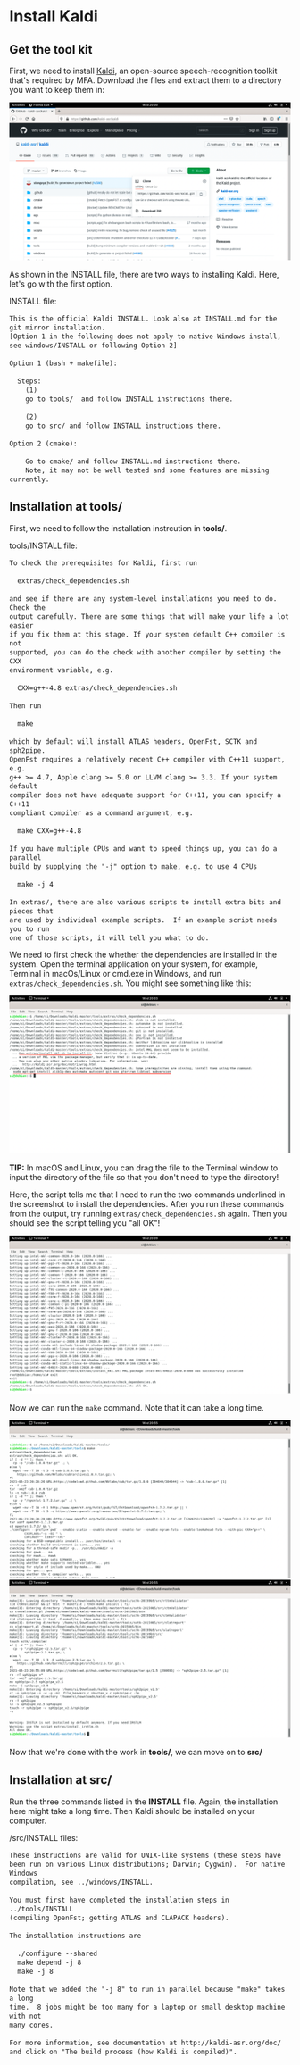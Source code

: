 # Install Kaldi
## Get the tool kit
 First, we need to install [Kaldi](https://github.com/kaldi-asr/kaldi), an open-source speech-recognition toolkit that's required by MFA.
 Download the files and extract them to a directory you want to keep them in:

 ![](image/download.png)

 As shown in the INSTALL file, there are two ways to installing Kaldi. Here, let's go with the first option.

 INSTALL file:

	This is the official Kaldi INSTALL. Look also at INSTALL.md for the git mirror installation.
	[Option 1 in the following does not apply to native Windows install, see windows/INSTALL or following Option 2]

	Option 1 (bash + makefile):

	  Steps:
		(1)
		go to tools/  and follow INSTALL instructions there.

		(2)
		go to src/ and follow INSTALL instructions there.

	Option 2 (cmake):

		Go to cmake/ and follow INSTALL.md instructions there.
		Note, it may not be well tested and some features are missing currently.

 ## Installation at tools/
 First, we need to follow the installation instrcution in **tools/**.

 tools/INSTALL file:

	To check the prerequisites for Kaldi, first run

	  extras/check_dependencies.sh

	and see if there are any system-level installations you need to do. Check the
	output carefully. There are some things that will make your life a lot easier
	if you fix them at this stage. If your system default C++ compiler is not
	supported, you can do the check with another compiler by setting the CXX
	environment variable, e.g.

	  CXX=g++-4.8 extras/check_dependencies.sh

	Then run

	  make

	which by default will install ATLAS headers, OpenFst, SCTK and sph2pipe.
	OpenFst requires a relatively recent C++ compiler with C++11 support, e.g.
	g++ >= 4.7, Apple clang >= 5.0 or LLVM clang >= 3.3. If your system default
	compiler does not have adequate support for C++11, you can specify a C++11
	compliant compiler as a command argument, e.g.

	  make CXX=g++-4.8

	If you have multiple CPUs and want to speed things up, you can do a parallel
	build by supplying the "-j" option to make, e.g. to use 4 CPUs

	  make -j 4

	In extras/, there are also various scripts to install extra bits and pieces that
	are used by individual example scripts.  If an example script needs you to run
	one of those scripts, it will tell you what to do.

We need to first check the whether the dependencies are installed in the system. Open the terminal application on your system, for example, Terminal in macOs/Linux or cmd.exe in Windows, and run ```extras/check_dependencies.sh```. You might see something like this:

![](image/check_dep.png)

**TIP:**
In macOS and Linux, you can drag the file to the Terminal window to input the directory of the file so that you don't need to type the directory!

Here, the script tells me that I need to run the two commands underlined in the screenshot to install the dependencies. After you run these commands from the output, try running ```extras/check_dependencies.sh``` again. Then you should see the script telling you
"all OK"!

![](image/dep_installed.png)

Now we can run the ```make``` command. Note that it can take a long time.

![](image/tools_installed1.png)
![](image/tools_installed2.png)

Now that we're done with the work in **tools/**, we can move on to **src/**

## Installation at src/
Run the three commands listed in the **INSTALL** file. Again, the installation here might take a long time. Then Kaldi should be installed on your computer.

/src/INSTALL files:

	These instructions are valid for UNIX-like systems (these steps have
	been run on various Linux distributions; Darwin; Cygwin).  For native Windows
	compilation, see ../windows/INSTALL.

	You must first have completed the installation steps in ../tools/INSTALL
	(compiling OpenFst; getting ATLAS and CLAPACK headers).

	The installation instructions are

	  ./configure --shared
	  make depend -j 8
	  make -j 8

	Note that we added the "-j 8" to run in parallel because "make" takes a long
	time.  8 jobs might be too many for a laptop or small desktop machine with not
	many cores.

	For more information, see documentation at http://kaldi-asr.org/doc/
	and click on "The build process (how Kaldi is compiled)".
